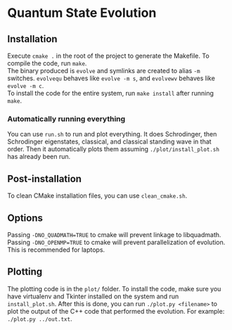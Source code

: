 # Quantum State Evolution
## Installation
Execute `cmake .` in the root of the project to generate the Makefile.
To compile the code, run `make`.  
The binary produced is `evolve` and symlinks are created to alias `-m` switches. `evolvequ` behaves like `evolve -m s`, and `evolvewv` behaves like `evolve -m c`.  
To install the code for the entire system, run `make install` after running `make`.
### Automatically running everything
You can use `run.sh` to run and plot everything. It does Schrodinger, then Schrodinger eigenstates, classical, and classical standing wave in that order. Then it automatically plots them assuming `./plot/install_plot.sh` has already been run.
## Post-installation
To clean CMake installation files, you can use `clean_cmake.sh`.
## Options
Passing `-DNO_QUADMATH=TRUE` to cmake will prevent linkage to libquadmath.  
Passing `-DNO_OPENMP=TRUE` to cmake will prevent parallelization of evolution. This is recommended for laptops.
## Plotting
The plotting code is in the `plot/` folder. To install the code, make sure you have virtualenv and Tkinter installed on the system and run `install_plot.sh`. After this is done, you can run `./plot.py <filename>` to plot the output of the C++ code that performed the evolution. For example: `./plot.py ../out.txt`.
